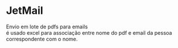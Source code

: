 # JetMail
Envio em lote de pdfs para emails <br>
é usado excel para associação entre nome do pdf e email da pessoa correspondente com o nome.
